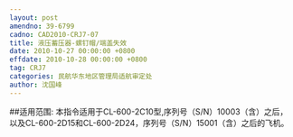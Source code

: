 ```yaml
---
layout: post
amendno: 39-6799
cadno: CAD2010-CRJ7-07
title: 液压蓄压器-螺钉帽/端盖失效
date: 2010-10-27 00:00:00 +0800
effdate: 2010-10-28 00:00:00 +0800
tag: CRJ7
categories: 民航华东地区管理局适航审定处
author: 沈国峰
---
```


##适用范围:
本指令适用于CL-600-2C10型,序列号（S/N）10003（含）之后，以及CL-600-2D15和CL-600-2D24，序列号（S/N）15001（含）之后的飞机。

